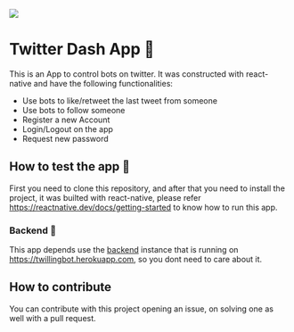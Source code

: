 <a href="https://codeclimate.com/github/PS-ES-2020-1-TwitterBotDashboard/mobile/maintainability"><img src="https://api.codeclimate.com/v1/badges/a3b5505c1593c8562caf/maintainability" /></a>

# Twitter Dash App :penguin:
This is an App to control bots on twitter. It was constructed with react-native and have the following functionalities:

- Use bots to like/retweet the last tweet from someone
- Use bots to follow someone
- Register a new Account
- Login/Logout on the app
- Request new password

## How to test the app :star2:

First you need to clone this repository, and after that you need to install the project, it was builted with react-native, please refer https://reactnative.dev/docs/getting-started to know how to run this app.

### Backend :whale2:

This app depends use the [backend](https://github.com/rafaelcsva/twilling-backend) instance that is running on https://twillingbot.herokuapp.com, so you dont need to care about it.


## How to contribute

You can contribute with this project opening an issue, on solving one as well with a pull request.
